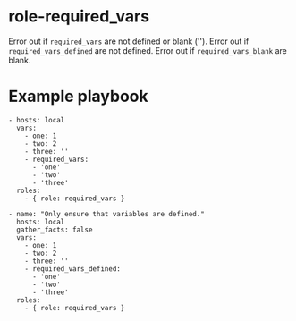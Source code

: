 # role-required_vars
Error out if `required_vars` are not defined or blank ('').
Error out if `required_vars_defined` are not defined.
Error out if `required_vars_blank` are blank.

# Example playbook

```
- hosts: local
  vars:
    - one: 1
    - two: 2
    - three: ''
    - required_vars:
      - 'one'
      - 'two'
      - 'three'
  roles:
    - { role: required_vars }
```

```
- name: "Only ensure that variables are defined."
  hosts: local
  gather_facts: false
  vars:
    - one: 1
    - two: 2
    - three: ''
    - required_vars_defined:
      - 'one'
      - 'two'
      - 'three'
  roles:
    - { role: required_vars }
```
